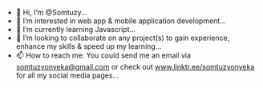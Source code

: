- 👋 Hi, I’m @Somtuzy...
- 👀 I’m interested in web
app & mobile application development...
- 🌱 I’m currently learning Javascript...
- 💞️ I’m looking to collaborate on any project(s) to gain experience, enhance my skills & speed up my learning...
- 📫 How to reach me: You could send me an email via somtuzyonyeka@gmail.com or check out www.linktr.ee/somtuzyonyeka for all my social media pages...

<!---
Somtuzy/Somtuzy is a ✨ special ✨ repository because its `README.md` (this file) appears on your GitHub profile.
You can click the Preview link to take a look at your changes.
--->

